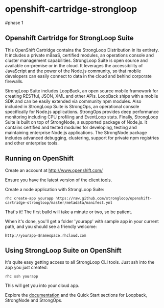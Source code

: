 openshift-cartridge-strongloop
==============================
#phase 1
## Openshift Cartridge for StrongLoop Suite
This OpenShift Cartridge contains the StrongLoop Distribution in its entirety.  It includes a private mBaaS, certified modules, an operations console and cluster management capabilities. StrongLoop Suite is open source and available on-premise or in the cloud. It leverages the accessibility of JavaScript and the power of the Node.js community, so that mobile developers can easily connect to data in the cloud and behind corporate firewalls.

StrongLoop Suite includes LoopBack, an open source mobile framework for creating RESTful, JSON, XML and other APIs. LoopBack ships with a mobile SDK and can be easily extended via community npm modules. Also included in StrongLoop Suite is StrongOps, an operational console specifically for Node.js applications. StrongOps provides deep performance monitoring including CPU profiling and EventLoop stats. Finally, StrongLoop Suite is built on top of StrongNode, a supported package of Node.js. It contains certified and tested modules for developing, testing and maintaining enterprise Node.js applications. The StrongNode package includes advanced debugging, clustering, support for private npm registries and other enterprise tools.

## Running on OpenShift

Create an account at http://www.openshift.com/

Ensure you have the latest version of the
[client tools](https://www.openshift.com/get-started#cli).

Create a node application with StrongLoop Suite:

    rhc create-app yourapp https://raw.github.com/strongloop/openshift-cartridge-strongloop/master/metadata/manifest.yml

That's it! The first build will take a minute or two, so be patient.

When it's done, you'll get a folder 'yourapp' with sample app in your current path,
and you should see a friendly welcome:

    http://yourapp-$namespace.rhcloud.com

## Using StrongLoop Suite on OpenShift

It's quite easy getting access to all StrongLoop CLI tools. Just ssh into the app you just created:

    rhc ssh yourapp

This will get you into your cloud app.  

Explore the [documentation](http://docs.strongloop.com/) and the Quick Start sections for Loopback,  StrongNode and StrongOps. 
